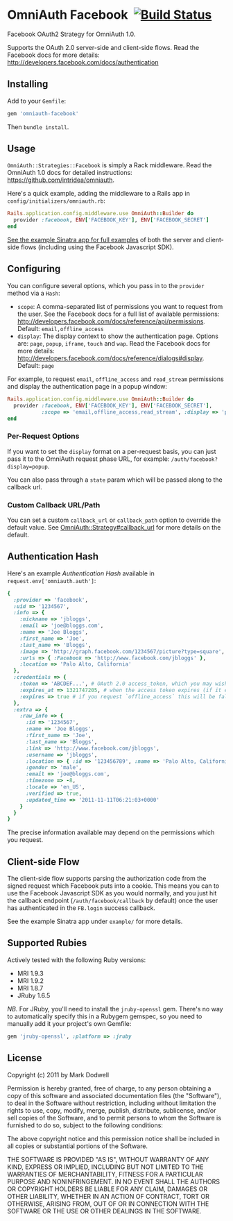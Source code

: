 # OmniAuth Facebook &nbsp;[![Build Status](http://travis-ci.org/mkdynamic/omniauth-facebook.png?branch=master)](http://travis-ci.org/mkdynamic/omniauth-facebook)

Facebook OAuth2 Strategy for OmniAuth 1.0.

Supports the OAuth 2.0 server-side and client-side flows. Read the Facebook docs for more details: http://developers.facebook.com/docs/authentication

## Installing

Add to your `Gemfile`:

```ruby
gem 'omniauth-facebook'
```

Then `bundle install`.

## Usage

`OmniAuth::Strategies::Facebook` is simply a Rack middleware. Read the OmniAuth 1.0 docs for detailed instructions: https://github.com/intridea/omniauth.

Here's a quick example, adding the middleware to a Rails app in `config/initializers/omniauth.rb`:

```ruby
Rails.application.config.middleware.use OmniAuth::Builder do
  provider :facebook, ENV['FACEBOOK_KEY'], ENV['FACEBOOK_SECRET']
end
```

[See the example Sinatra app for full examples](https://github.com/mkdynamic/omniauth-facebook/blob/master/example/config.ru) of both the server and client-side flows (including using the Facebook Javascript SDK).

## Configuring

You can configure several options, which you pass in to the `provider` method via a `Hash`:

* `scope`: A comma-separated list of permissions you want to request from the user. See the Facebook docs for a full list of available permissions: http://developers.facebook.com/docs/reference/api/permissions. Default: `email,offline_access`
* `display`: The display context to show the authentication page. Options are: `page`, `popup`, `iframe`, `touch` and `wap`. Read the Facebook docs for more details: http://developers.facebook.com/docs/reference/dialogs#display. Default: `page`

For example, to request `email`, `offline_access` and `read_stream` permissions and display the authentication page in a popup window:
 
```ruby
Rails.application.config.middleware.use OmniAuth::Builder do
  provider :facebook, ENV['FACEBOOK_KEY'], ENV['FACEBOOK_SECRET'], 
           :scope => 'email,offline_access,read_stream', :display => 'popup'
end
```

### Per-Request Options

If you want to set the `display` format on a per-request basis, you can just pass it to the OmniAuth request phase URL, for example: `/auth/facebook?display=popup`.

You can also pass through a `state` param which will be passed along to the callback url.

### Custom Callback URL/Path

You can set a custom `callback_url` or `callback_path` option to override the default value. See [OmniAuth::Strategy#callback_url](https://github.com/intridea/omniauth/blob/master/lib/omniauth/strategy.rb#L387) for more details on the default.

## Authentication Hash

Here's an example *Authentication Hash* available in `request.env['omniauth.auth']`:

```ruby
{
  :provider => 'facebook',
  :uid => '1234567',
  :info => {
    :nickname => 'jbloggs',
    :email => 'joe@bloggs.com',
    :name => 'Joe Bloggs',
    :first_name => 'Joe',
    :last_name => 'Bloggs',
    :image => 'http://graph.facebook.com/1234567/picture?type=square',
    :urls => { :Facebook => 'http://www.facebook.com/jbloggs' },
    :location => 'Palo Alto, California'
  },
  :credentials => {
    :token => 'ABCDEF...', # OAuth 2.0 access_token, which you may wish to store
    :expires_at => 1321747205, # when the access token expires (if it expires)
    :expires => true # if you request `offline_access` this will be false
  },
  :extra => {
    :raw_info => {
      :id => '1234567',
      :name => 'Joe Bloggs',
      :first_name => 'Joe',
      :last_name => 'Bloggs',
      :link => 'http://www.facebook.com/jbloggs',
      :username => 'jbloggs',
      :location => { :id => '123456789', :name => 'Palo Alto, California' },
      :gender => 'male',
      :email => 'joe@bloggs.com',
      :timezone => -8,
      :locale => 'en_US',
      :verified => true,
      :updated_time => '2011-11-11T06:21:03+0000'
    }
  }
}
```

The precise information available may depend on the permissions which you request.

## Client-side Flow

The client-side flow supports parsing the authorization code from the signed request which Facebook puts into a cookie. This means you can to use the Facebook Javascript SDK as you would normally, and you just hit the callback endpoint (`/auth/facebook/callback` by default) once the user has authenticated in the `FB.login` success callback.

See the example Sinatra app under `example/` for more details.

## Supported Rubies

Actively tested with the following Ruby versions:

- MRI 1.9.3
- MRI 1.9.2
- MRI 1.8.7
- JRuby 1.6.5

*NB.* For JRuby, you'll need to install the `jruby-openssl` gem. There's no way to automatically specify this in a Rubygem gemspec, so you need to manually add it your project's own Gemfile:

```ruby
gem 'jruby-openssl', :platform => :jruby
```

## License

Copyright (c) 2011 by Mark Dodwell

Permission is hereby granted, free of charge, to any person obtaining a copy of this software and associated documentation files (the "Software"), to deal in the Software without restriction, including without limitation the rights to use, copy, modify, merge, publish, distribute, sublicense, and/or sell copies of the Software, and to permit persons to whom the Software is furnished to do so, subject to the following conditions:

The above copyright notice and this permission notice shall be included in all copies or substantial portions of the Software.

THE SOFTWARE IS PROVIDED "AS IS", WITHOUT WARRANTY OF ANY KIND, EXPRESS OR IMPLIED, INCLUDING BUT NOT LIMITED TO THE WARRANTIES OF MERCHANTABILITY, FITNESS FOR A PARTICULAR PURPOSE AND NONINFRINGEMENT. IN NO EVENT SHALL THE AUTHORS OR COPYRIGHT HOLDERS BE LIABLE FOR ANY CLAIM, DAMAGES OR OTHER LIABILITY, WHETHER IN AN ACTION OF CONTRACT, TORT OR OTHERWISE, ARISING FROM, OUT OF OR IN CONNECTION WITH THE SOFTWARE OR THE USE OR OTHER DEALINGS IN THE SOFTWARE.
